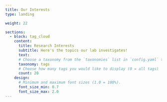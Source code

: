 ```yaml
---
title: Our Interests
type: landing

weight: 22

sections:
  - block: tag_cloud
    content:
      title: Research Interests
      subtitle: Here's the topics our lab investigates!
      text: 
      # Choose a taxonomy from the `taxonomies` list in `config.yaml` to display (e.g. tags, categories, authors)
      taxonomy: tags
      # Choose how many tags you would like to display (0 = all tags)
      count: 20
    design:
      # Minimum and maximum font sizes (1.0 = 100%).
      font_size_min: 0.7
      font_size_max: 2.0
---
```

